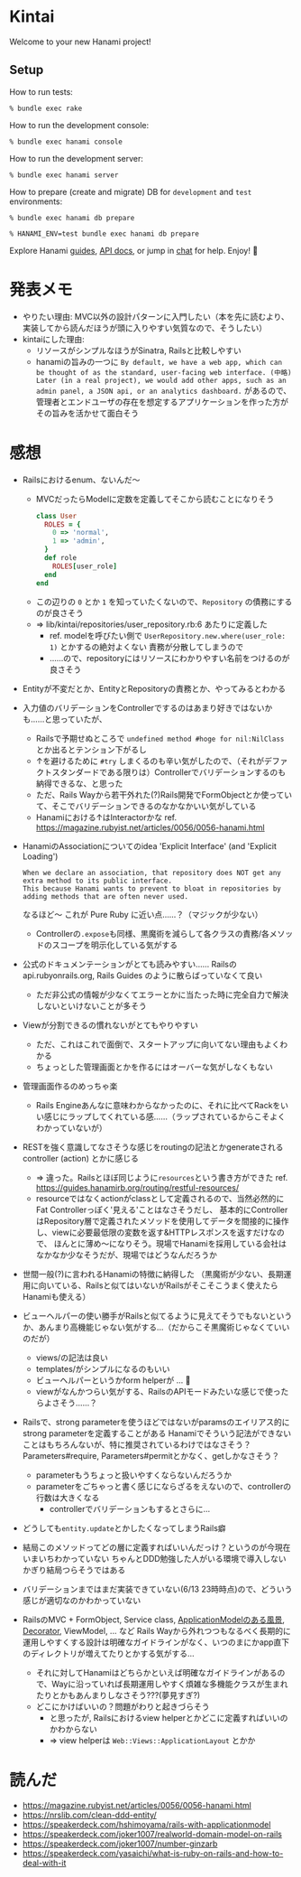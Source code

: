 # Kintai

Welcome to your new Hanami project!

## Setup

How to run tests:

```
% bundle exec rake
```

How to run the development console:

```
% bundle exec hanami console
```

How to run the development server:

```
% bundle exec hanami server
```

How to prepare (create and migrate) DB for `development` and `test` environments:

```
% bundle exec hanami db prepare

% HANAMI_ENV=test bundle exec hanami db prepare
```

Explore Hanami [guides](http://hanamirb.org/guides/), [API docs](http://docs.hanamirb.org/1.3.1/), or jump in [chat](http://chat.hanamirb.org) for help. Enjoy! 🌸


# 発表メモ
- やりたい理由: MVC以外の設計パターンに入門したい（本を先に読むより、実装してから読んだほうが頭に入りやすい気質なので、そうしたい）
- kintaiにした理由:
  - リソースがシンプルなほうがSinatra, Railsと比較しやすい
  - hanamiの旨みの一つに `By default, we have a web app, which can be thought of as the standard, user-facing web interface. (中略) Later (in a real project), we would add other apps, such as an admin panel, a JSON api, or an analytics dashboard.` があるので、管理者とエンドユーザの存在を想定するアプリケーションを作った方がその旨みを活かせて面白そう
  
# 感想
- Railsにおけるenum、ないんだ〜
  - MVCだったらModelに定数を定義してそこから読むことになりそう
    ```ruby
    class User
      ROLES = {
        0 => 'normal',
        1 => 'admin',
      }
      def role
        ROLES[user_role]
      end
    end
    ```
  - この辺りの `0` とか `1` を知っていたくないので、`Repository` の債務にするのが良さそう
  - => lib/kintai/repositories/user_repository.rb:6 あたりに定義した
    - ref. modelを呼びたい側で `UserRepository.new.where(user_role: 1)` とかするの絶対よくない 責務が分散してしまうので
    - ……ので、repositoryにはリソースにわかりやすい名前をつけるのが良さそう

- Entityが不変だとか、EntityとRepositoryの責務とか、やってみるとわかる
- 入力値のバリデーションをControllerでするのはあまり好きではないかも……と思っていたが、
  - Railsで予期せぬところで `undefined method #hoge for nil:NilClass` とか出るとテンション下がるし
  - ↑を避けるために `#try` しまくるのも辛い気がしたので、（それがデファクトスタンダードである限りは）Controllerでバリデーションするのも納得できるな、と思った
  - ただ、Rails Wayから若干外れた(?)Rails開発でFormObjectとか使っていて、そこでバリデーションできるのなかなかいい気がしている
  - Hanamiにおける↑はInteractorかな ref. https://magazine.rubyist.net/articles/0056/0056-hanami.html
  
- HanamiのAssociationについてのidea 'Explicit Interface' (and 'Explicit Loading')
  ```
  When we declare an association, that repository does NOT get any extra method to its public interface.
  This because Hanami wants to prevent to bloat in repositories by adding methods that are often never used.
  ```
  なるほど〜 これが Pure Ruby に近い点……？（マジックが少ない）
  - Controllerの`.expose`も同様、黒魔術を減らして各クラスの責務/各メソッドのスコープを明示化している気がする
  
- 公式のドキュメンテーションがとても読みやすい…… Railsの api.rubyonrails.org, Rails Guides のように散らばっていなくて良い
  - ただ非公式の情報が少なくてエラーとかに当たった時に完全自力で解決しないといけないことが多そう

- Viewが分割できるの慣れないがとてもやりやすい
  - ただ、これはこれで面倒で、スタートアップに向いてない理由もよくわかる
  - ちょっとした管理画面とかを作るにはオーバーな気がしなくもない
  
- 管理画面作るのめっちゃ楽
  - Rails Engineあんなに意味わからなかったのに、それに比べてRackをいい感じにラップしてくれている感……（ラップされているからこそよくわかっていないが）
  
- RESTを強く意識してなさそうな感じをroutingの記法とかgenerateされるcontroller (action) とかに感じる
  - => 違った。Railsとほぼ同じように`resources`という書き方ができた ref. https://guides.hanamirb.org/routing/restful-resources/
  - resourceではなくactionがclassとして定義されるので、当然必然的にFat Controllerっぽく'見える'ことはなさそうだし、
    基本的にControllerはRepository層で定義されたメソッドを使用してデータを間接的に操作し、viewに必要最低限の変数を返す&HTTPレスポンスを返すだけなので、
    ほんとに薄め〜になりそう。現場でHanamiを採用している会社はなかなか少なそうだが、現場ではどうなんだろうか
  
  
- 世間一般(?)に言われるHanamiの特徴に納得した
  （黒魔術が少ない、長期運用に向いている、Railsと似てはいないがRailsがそこそこうまく使えたらHanamiも使える）

- ビューヘルパーの使い勝手がRailsと似てるように見えてそうでもないというか、あんまり高機能じゃない気がする…（だからこそ黒魔術じゃなくていいのだが）
  - views/の記法は良い
  - templates/がシンプルになるのもいい
  - ビューヘルパーというかform helperが ... :thinking:
  - viewがなんかつらい気がする、RailsのAPIモードみたいな感じで使ったらよさそう……？
  
- Railsで、strong parameterを使うほどではないがparamsのエイリアス的にstrong parameterを定義することがある
  Hanamiでそういう記法ができないことはもちろんないが、特に推奨されているわけではなさそう？
  Parameters#require, Parameters#permitとかなく、getしかなさそう？
  - parameterもうちょっと扱いやすくならないんだろうか
  - parameterをごちゃっと書く感じにならざるをえないので、controllerの行数は大きくなる
    - controllerでバリデーションもするとさらに…
  
- どうしても`entity.update`とかしたくなってしまうRails癖

- 結局このメソッドってどの層に定義すればいいんだっけ？というのが今現在いまいちわかっていない ちゃんとDDD勉強した人がいる環境で導入しないかぎり結局つらそうではある

- バリデーションまではまだ実装できていない(6/13 23時時点)ので、どういう感じが適切なのかわかっていない

- RailsのMVC + FormObject, Service class, [ApplicationModelのある風景](https://speakerdeck.com/hshimoyama/rails-with-applicationmodel), [Decorator](https://github.com/amatsuda/active_decorator), ViewModel, ... など
  Rails Wayから外れつつもなるべく長期的に運用しやすくする設計は明確なガイドラインがなく、いつのまにかapp直下のディレクトリが増えてたりとかする気がする…
  - それに対してHanamiはどちらかといえば明確なガイドラインがあるので、Wayに沿っていれば長期運用しやすく煩雑な多機能クラスが生まれたりとかもあんまりしなさそう???(夢見すぎ?) 
  - どこにかけばいいの？問題がわりと起きづらそう
    - と思ったが, Railsにおけるview helperとかどこに定義すればいいのかわからない
    - => view helperは `Web::Views::ApplicationLayout` とかか

  
# 読んだ
- https://magazine.rubyist.net/articles/0056/0056-hanami.html
- https://nrslib.com/clean-ddd-entity/
- https://speakerdeck.com/hshimoyama/rails-with-applicationmodel
- https://speakerdeck.com/joker1007/realworld-domain-model-on-rails
- https://speakerdeck.com/joker1007/number-ginzarb
- https://speakerdeck.com/yasaichi/what-is-ruby-on-rails-and-how-to-deal-with-it
